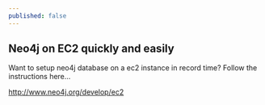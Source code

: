```yaml
---
published: false
---
```


## Neo4j on EC2 quickly and easily

Want to setup neo4j database on a ec2 instance in record time? 
Follow the instructions here...

http://www.neo4j.org/develop/ec2
